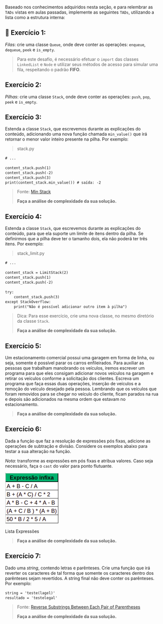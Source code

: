 Baseado nos conhecimentos adquiridos nesta seção, e para relembrar as `TADs` vistas em aulas passadas, implemente as seguintes `TADs`, utilizando a lista como a estrutura interna:

🚀 Exercício 1:
---------------

_Filas_: crie uma classe `Queue`, onde deve conter as operações: `enqueue`, `dequeue`, `peek` e `is_empty`.

> Para este desafio, é necessário efetuar o `import` das classes `LinkedList` e `Node` e utilizar seus métodos de acesso para simular uma fila, respeitando o padrão **FIFO**.

Exercício 2:
------------

_Pilhas_: crie uma classe `Stack`, onde deve conter as operações: `push`, `pop`, `peek` e `is_empty`.

Exercício 3:
------------

Estenda a classe `Stack`, que escrevemos durante as explicações do conteúdo, adicionando uma nova função chamada `min_value()` que irá retornar o menor valor inteiro presente na pilha. Por exemplo:

> stack.py

    # ...
    
    content_stack.push(1)
    content_stack.push(-2)
    content_stack.push(3)
    print(content_stack.min_value()) # saída: -2

> Fonte: [Min Stack](https://leetcode.com/problems/min-stack/)
> 
> **Faça a análise de complexidade da sua solução.**

Exercício 4:
------------

Estenda a classe `Stack`, que escrevemos durante as explicações do conteúdo, para que ela suporte um limite de itens dentro da pilha. Se definirmos que a pilha deve ter o tamanho dois, ela não poderá ter três itens. Por exemplo:

> stack\_limit.py

    # ...
    
    content_stack = LimitStack(2)
    content_stack.push(1)
    content_stack.push(-2)
    
    try:
        content_stack.push(3)
    except StackOverflow:
        print("Não é possível adicionar outro item à pilha")

> Dica: Para esse exercício, crie uma nova classe, no mesmo diretório da classe `Stack`.
> 
> **Faça a análise de complexidade da sua solução.**

Exercício 5:
------------

Um estacionamento comercial possui uma garagem em forma de linha, ou seja, somente é possível parar os carros enfileirados. Para auxiliar as pessoas que trabalham manobrando os veículos, iremos escrever um programa para que eles consigam adicionar novos veículos na garagem e retirar os veículos conforme a solicitação dos clientes. Escreva um programa que faça essas duas operações, inserção de veículos e a remoção do veículo desejado pela pessoa. Lembrando que os veículos que foram removidos para se chegar no veículo do cliente, ficam parados na rua e depois são adicionados na mesma ordem que estavam no estacionamento.

> **Faça a análise de complexidade da sua solução.**

Exercício 6:
------------

Dada a função que faz a resolução de expressões pós fixas, adicione as operações de subtração e divisão. Considere os exemplos abaixo para testar a sua alteração na função.

_Nota:_ transforme as expressões em pós fixas e atribua valores. Caso seja necessário, faça o `cast` do valor para ponto flutuante.

![Lista Expressões](./images/lista-expressoes.webp)

Lista Expressões

> **Faça a análise de complexidade da sua solução.**

Exercício 7:
------------

Dado uma _string_, contendo letras e parênteses. Crie uma função que irá reverter os caracteres de tal forma que somente os caracteres dentro dos parênteses sejam revertidos. A string final não deve conter os parênteses. Por exemplo:

    string = 'teste(lagel)'
    resultado = 'testelegal'

> Fonte: [Reverse Substrings Between Each Pair of Parentheses](https://leetcode.com/problems/reverse-substrings-between-each-pair-of-parentheses/)
> 
> **Faça a análise de complexidade da sua solução.**